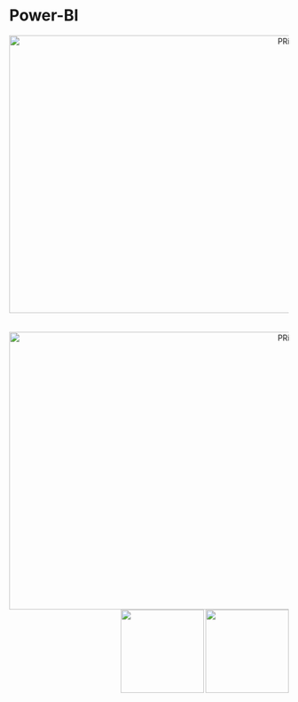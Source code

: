 # Power-BI

<div align="center">
<img align="center" alt="PRi-pic" height="500" width="1000" src="https://github.com/PriCarlos/PriCarlos/assets/136395423/3adb8da0-ecce-4d70-bad9-556680cc8745" />
<br>
  <br>
  <br>
<div align="center">
<img align="center" alt="PRi-pic" height="500" width="1000" src="https://github.com/PriCarlos/PriCarlos/assets/136395423/05cc2ef1-01cc-44e3-88fe-843ff2f866c1" />


<img align='right' src='https://github.com/Rishit-dagli/Rishit-dagli/blob/master/images/octocat-anime.gif' width='150'>

<img align='right' src='https://github.com/Rishit-dagli/Rishit-dagli/blob/master/images/Hi.gif' width='150'>


